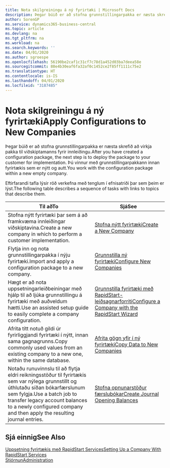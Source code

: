 ```yaml
---
title: Nota skilgreiningu á ný fyrirtæki | Microsoft Docs
description: Þegar búið er að stofna grunnstillingarpakka er næsta skrefið að virkja pakka til viðskiptamanns fyrir innleiðingu. Grunnstillingin er notuð með nýju auðu fyrirtæki.
author: SorenGP
ms.service: dynamics365-business-central
ms.topic: article
ms.devlang: na
ms.tgt_pltfrm: na
ms.workload: na
ms.search.keywords: ''
ms.date: 04/01/2020
ms.author: sgroespe
ms.openlocfilehash: 56190be2caf1c31cf7c78d1a452d03ba7deea58e
ms.sourcegitcommit: 88e4b30eaf6fa32af0c1452ce2f85ff1111c75e2
ms.translationtype: HT
ms.contentlocale: is-IS
ms.lasthandoff: 04/01/2020
ms.locfileid: "3187485"
---
```

# <a name="apply-configurations-to-new-companies"></a><span data-ttu-id="05a84-104">Nota skilgreiningu á ný fyrirtæki</span><span class="sxs-lookup"><span data-stu-id="05a84-104">Apply Configurations to New Companies</span></span>
<span data-ttu-id="05a84-105">Þegar búið er að stofna grunnstillingarpakka er næsta skrefið að virkja pakka til viðskiptamanns fyrir innleiðingu.</span><span class="sxs-lookup"><span data-stu-id="05a84-105">After you have created a configuration package, the next step is to deploy the package to your customer for implementation.</span></span> <span data-ttu-id="05a84-106">Þú vinnur með grunnstillingarpakkann innan fyrirtækis sem er nýtt og autt.</span><span class="sxs-lookup"><span data-stu-id="05a84-106">You work with the configuration package within a new empty company.</span></span>  

 <span data-ttu-id="05a84-107">Eftirfarandi tafla lýsir röð verkefna með tenglum í efnisatriði þar sem þeim er lýst.</span><span class="sxs-lookup"><span data-stu-id="05a84-107">The following table describes a sequence of tasks with links to topics that describe them.</span></span>

|<span data-ttu-id="05a84-108">**Til að**</span><span class="sxs-lookup"><span data-stu-id="05a84-108">**To**</span></span>|<span data-ttu-id="05a84-109">**Sjá**</span><span class="sxs-lookup"><span data-stu-id="05a84-109">**See**</span></span>|  
|------------|-------------|  
|<span data-ttu-id="05a84-110">Stofna nýtt fyrirtæki þar sem á að framkvæma innleiðingar viðskiptavina.</span><span class="sxs-lookup"><span data-stu-id="05a84-110">Create a new company in which to perform a customer implementation.</span></span>|[<span data-ttu-id="05a84-111">Stofna nýtt fyrirtæki</span><span class="sxs-lookup"><span data-stu-id="05a84-111">Create a New Company</span></span>](admin-how-to-create-a-new-company.md)|  
|<span data-ttu-id="05a84-112">Flytja inn og nota grunnstillingarpakka í nýju fyrirtæki.</span><span class="sxs-lookup"><span data-stu-id="05a84-112">Import and apply a configuration package to a new company.</span></span>|[<span data-ttu-id="05a84-113">Grunnstilla ný fyrirtæki</span><span class="sxs-lookup"><span data-stu-id="05a84-113">Configure New Companies</span></span>](admin-how-to-configure-new-companies.md)|  
|<span data-ttu-id="05a84-114">Hægt er að nota uppsetningarleiðbeiningar með hjálp til að ljúka grunnstillingu á fyrirtæki með auðveldum hætti.</span><span class="sxs-lookup"><span data-stu-id="05a84-114">Use an assisted setup guide to easily complete a company configuration.</span></span>|[<span data-ttu-id="05a84-115">Grunnstilla fyrirtæki með RapidStart-leiðsagnarforriti</span><span class="sxs-lookup"><span data-stu-id="05a84-115">Configure a Company with the RapidStart Wizard</span></span>](admin-how-to-configure-a-company-with-the-rapidstart-wizard.md)|
|<span data-ttu-id="05a84-116">Afrita títt notuð gildi úr fyrirliggjandi fyrirtæki í nýtt, innan sama gagnagrunns.</span><span class="sxs-lookup"><span data-stu-id="05a84-116">Copy commonly used values from an existing company to a new one, within the same database.</span></span>|[<span data-ttu-id="05a84-117">Afrita gögn yfir í ný fyrirtæki</span><span class="sxs-lookup"><span data-stu-id="05a84-117">Copy Data to New Companies</span></span>](admin-how-to-copy-data-to-new-companies.md)|  
|<span data-ttu-id="05a84-118">Notaðu runuvinnslu til að flytja eldri reikningsstöður til fyrirtækis sem var nýlega grunnstillt og úthlutaðu síðan bókarfærslunum sem fylgja.</span><span class="sxs-lookup"><span data-stu-id="05a84-118">Use a batch job to transfer legacy account balances to a newly configured company and then apply the resulting journal entries.</span></span>|[<span data-ttu-id="05a84-119">Stofna opnunarstöður færslubókar</span><span class="sxs-lookup"><span data-stu-id="05a84-119">Create Journal Opening Balances</span></span>](admin-how-to-create-journal-opening-balances.md)|  

## <a name="see-also"></a><span data-ttu-id="05a84-120">Sjá einnig</span><span class="sxs-lookup"><span data-stu-id="05a84-120">See Also</span></span>  
[<span data-ttu-id="05a84-121">Uppsetning fyrirtækis með RapidStart Services</span><span class="sxs-lookup"><span data-stu-id="05a84-121">Setting Up a Company With RapidStart Services</span></span>](admin-set-up-a-company-with-rapidstart.md)  
[<span data-ttu-id="05a84-122">Stjórnun</span><span class="sxs-lookup"><span data-stu-id="05a84-122">Administration</span></span>](admin-setup-and-administration.md)
